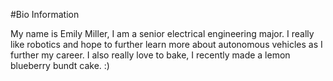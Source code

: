 #Bio Information

My name is Emily Miller, I am a senior electrical engineering major. 
I really like robotics and hope to further learn more about autonomous vehicles as I further my career.
I also really love to bake, I recently made a lemon blueberry bundt cake. :)
